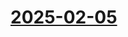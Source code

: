 # [2025-02-05](https://s3.amazonaws.com/writecomments.com/transcripts/f44bb233007cd0796dffabcc0b29dee6.csv)
